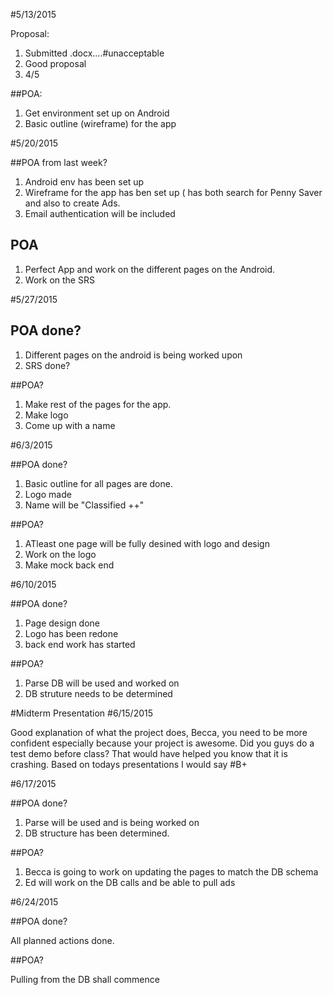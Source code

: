#5/13/2015	

Proposal:

1. Submitted .docx....#unacceptable
2. Good proposal
3. 4/5

##POA:

1. Get environment set up on Android
2. Basic outline (wireframe) for the app 

#5/20/2015

##POA from last week?

1. Android env has been set up
2. Wireframe for the app has ben set up ( has both search for Penny Saver and also to create Ads.
3. Email authentication will be included

## POA

1. Perfect App and work on the different pages on the Android.
2. Work on the SRS

#5/27/2015

## POA done?
1. Different pages on the android is being worked upon
2. SRS done?

##POA?
1. Make rest of the pages for the app.
2. Make logo
3. Come up with a name

#6/3/2015

##POA done?

1. Basic outline for all pages are done.
2. Logo made
3. Name will be "Classified ++"

##POA?

1. ATleast one page will be fully desined with logo and design
2. Work on the logo
3. Make mock back end

#6/10/2015

##POA done?
1. Page design done
2. Logo has been redone
3. back end work has started

##POA?
1. Parse DB will be used and worked on
2. DB struture needs to be determined

#Midterm Presentation
#6/15/2015

Good explanation of what the project does, Becca, you need to be more confident especially because your project is awesome.
Did you guys do a test demo before class? That would have helped you know that it is crashing.
Based on todays presentations I would say #B+

#6/17/2015

##POA done?
 1. Parse will be used and is being worked on
 2. DB structure has been determined.
 
##POA?

1. Becca is going to work on updating the pages to match the DB schema
2. Ed will work on the DB calls and be able to pull ads
 
#6/24/2015

##POA done?

All planned actions done.

##POA?

Pulling from the DB shall commence

 



